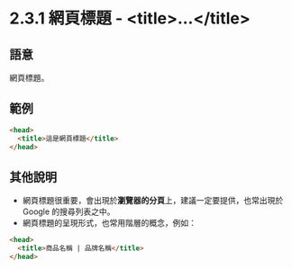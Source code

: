 # 2.3.1 網頁標題 - &lt;title&gt;...&lt;/title&gt;

## 語意

網頁標題。

## 範例

```html
<head>
  <title>這是網頁標題</title>
</head>
```

## 其他說明

* 網頁標題很重要，會出現於**瀏覽器的分頁**上，建議一定要提供，也常出現於 Google 的搜尋列表之中。
* 網頁標題的呈現形式，也常用階層的概念，例如：

```html
<head>
  <title>商品名稱 | 品牌名稱</title>
</head>
```



